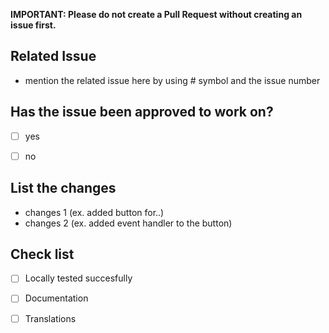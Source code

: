 **IMPORTANT: Please do not create a Pull Request without creating an issue first.**

## Related Issue

- mention the related issue here by using # symbol and the issue number

## Has the issue been approved to work on?

- [ ] yes

- [ ] no

## List the changes

- changes 1 (ex. added button for..)
- changes 2 (ex. added event handler to the button)

## Check list

- [ ] Locally tested succesfully

- [ ] Documentation

- [ ] Translations
